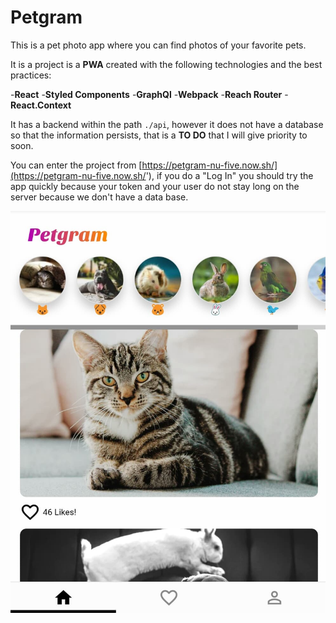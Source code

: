 # Petgram

This is a pet photo app where you can find photos of your favorite pets.

It is a project is a **PWA** created with the following technologies and the best practices:

-**React**
-**Styled Components**
-**GraphQl**
-**Webpack**
-**Reach Router**
-**React.Context**

It has a backend within the path `./api`, however it does not have a database so that the information persists, that is a **TO DO** that I will give priority to soon.

You can enter the project from [https://petgram-nu-five.now.sh/](https://petgram-nu-five.now.sh/'), if you do a "Log In" you should try the app quickly because your token and your user do not stay long on the server because we don't have a data base.

![Petgram Preview](/preview.jpg)